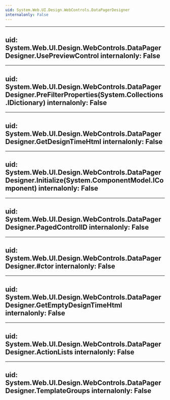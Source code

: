 ```yaml
---
uid: System.Web.UI.Design.WebControls.DataPagerDesigner
internalonly: False
---
```


---
uid: System.Web.UI.Design.WebControls.DataPagerDesigner.UsePreviewControl
internalonly: False
---

---
uid: System.Web.UI.Design.WebControls.DataPagerDesigner.PreFilterProperties(System.Collections.IDictionary)
internalonly: False
---

---
uid: System.Web.UI.Design.WebControls.DataPagerDesigner.GetDesignTimeHtml
internalonly: False
---

---
uid: System.Web.UI.Design.WebControls.DataPagerDesigner.Initialize(System.ComponentModel.IComponent)
internalonly: False
---

---
uid: System.Web.UI.Design.WebControls.DataPagerDesigner.PagedControlID
internalonly: False
---

---
uid: System.Web.UI.Design.WebControls.DataPagerDesigner.#ctor
internalonly: False
---

---
uid: System.Web.UI.Design.WebControls.DataPagerDesigner.GetEmptyDesignTimeHtml
internalonly: False
---

---
uid: System.Web.UI.Design.WebControls.DataPagerDesigner.ActionLists
internalonly: False
---

---
uid: System.Web.UI.Design.WebControls.DataPagerDesigner.TemplateGroups
internalonly: False
---
